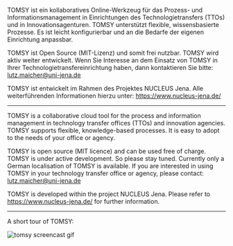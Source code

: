 TOMSY ist ein kollaboratives Online-Werkzeug für das Prozess- und Informationsmanagement in Einrichtungen des Technologietransfers (TTOs) und in Innovationsagenturen. TOMSY unterstützt flexible, wissensbasierte Prozesse. Es ist leicht konfigurierbar und an die Bedarfe der eigenen Einrichtung anpassbar. 

TOMSY ist Open Source (MIT-Lizenz) und somit frei nutzbar. TOMSY wird aktiv weiter entwickelt. Wenn Sie Interesse an dem Einsatz von TOMSY in Ihrer Technologietransfereinrichtung haben, dann kontaktieren Sie bitte: lutz.maicher@uni-jena.de

TOMSY ist entwickelt im Rahmen des Projektes NUCLEUS Jena. Alle weiterführenden Informationen hierzu unter: https://www.nucleus-jena.de/

---

TOMSY is a collaborative cloud tool for the  process and information management in technology transfer offices (TTOs) and innovation agencies. TOMSY supports flexible, knowledge-based processes. It is easy to adopt to the needs of your office or agency. 

TOMSY is open source (MIT licence) and can be used free of charge. TOMSY is under active development. So please stay tuned. Currently only a German localisation of TOMSY is available. If you are interested in using TOMSY in your technology transfer office or agency, please contact: lutz.maicher@uni-jena.de   

TOMSY is developed within the project NUCLEUS Jena. Please refer to https://www.nucleus-jena.de/ for further information.

---

A short tour of TOMSY:

![tomsy screencast gif](doc/tomsy-v0.6-tour.gif)
